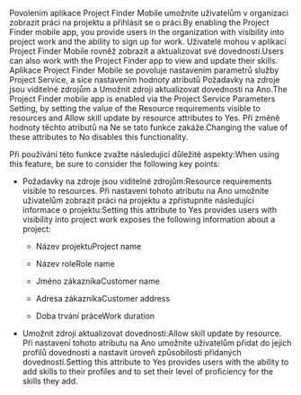 <span data-ttu-id="fc143-101">Povolením aplikace Project Finder Mobile umožníte uživatelům v organizaci zobrazit práci na projektu a přihlásit se o práci.</span><span class="sxs-lookup"><span data-stu-id="fc143-101">By enabling the Project Finder mobile app, you provide users in the organization with visibility into project work and the ability to sign up for work.</span></span> <span data-ttu-id="fc143-102">Uživatelé mohou v aplikaci Project Finder Mobile rovněž zobrazit a aktualizovat své dovednosti.</span><span class="sxs-lookup"><span data-stu-id="fc143-102">Users can also work with the Project Finder app to view and update their skills.</span></span> <span data-ttu-id="fc143-103">Aplikace Project Finder Mobile se povoluje nastavením parametrů služby Project Service, a sice nastavením hodnoty atributů Požadavky na zdroje jsou viditelné zdrojům a Umožnit zdroji aktualizovat dovednosti na Ano.</span><span class="sxs-lookup"><span data-stu-id="fc143-103">The Project Finder mobile app is enabled via the Project Service Parameters Setting, by setting the value of the Resource requirements visible to resources and Allow skill update by resource attributes to Yes.</span></span> <span data-ttu-id="fc143-104">Při změně hodnoty těchto atributů na Ne se tato funkce zakáže.</span><span class="sxs-lookup"><span data-stu-id="fc143-104">Changing the value of these attributes to No disables this functionality.</span></span>  
  
 <span data-ttu-id="fc143-105">Při používání této funkce zvažte následující důležité aspekty:</span><span class="sxs-lookup"><span data-stu-id="fc143-105">When using this feature, be sure to consider the following key points:</span></span>  
  
-   <span data-ttu-id="fc143-106">Požadavky na zdroje jsou viditelné zdrojům:</span><span class="sxs-lookup"><span data-stu-id="fc143-106">Resource requirements visible to resources.</span></span> <span data-ttu-id="fc143-107">Při nastavení tohoto atributu na Ano umožníte uživatelům zobrazit práci na projektu a zpřístupníte následující informace o projektu:</span><span class="sxs-lookup"><span data-stu-id="fc143-107">Setting this attribute to Yes provides users with visibility into project work exposes the following information about a project:</span></span>  
  
    -   <span data-ttu-id="fc143-108">Název projektu</span><span class="sxs-lookup"><span data-stu-id="fc143-108">Project name</span></span>  
  
    -   <span data-ttu-id="fc143-109">Název role</span><span class="sxs-lookup"><span data-stu-id="fc143-109">Role name</span></span>  
  
    -   <span data-ttu-id="fc143-110">Jméno zákazníka</span><span class="sxs-lookup"><span data-stu-id="fc143-110">Customer name</span></span>  
  
    -   <span data-ttu-id="fc143-111">Adresa zákazníka</span><span class="sxs-lookup"><span data-stu-id="fc143-111">Customer address</span></span>  
  
    -   <span data-ttu-id="fc143-112">Doba trvání práce</span><span class="sxs-lookup"><span data-stu-id="fc143-112">Work duration</span></span>  
  
-   <span data-ttu-id="fc143-113">Umožnit zdroji aktualizovat dovednosti:</span><span class="sxs-lookup"><span data-stu-id="fc143-113">Allow skill update by resource.</span></span> <span data-ttu-id="fc143-114">Při nastavení tohoto atributu na Ano umožníte uživatelům přidat do jejich profilů dovednosti a nastavit úroveň způsobilosti přidaných dovedností.</span><span class="sxs-lookup"><span data-stu-id="fc143-114">Setting this attribute to Yes provides users with the ability to add skills to their profiles and to set their level of proficiency for the skills they add.</span></span>